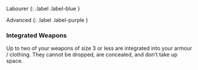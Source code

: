 
Labourer
{: .label .label-blue }

Advanced
{: .label .label-purple }
### Integrated Weapons
Up to two of your weapons of size 3 or less are integrated into your armour / clothing. They cannot be dropped, are concealed, and don’t take up space.